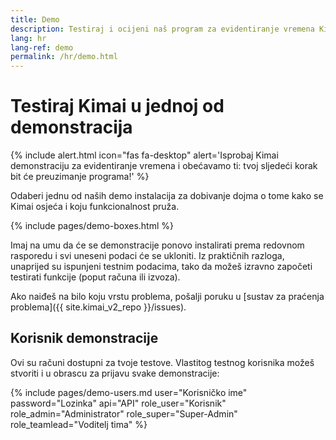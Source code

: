 ```yaml
---
title: Demo
description: Testiraj i ocijeni naš program za evidentiranje vremena Kimai, izravno s naše demo stranice.
lang: hr
lang-ref: demo
permalink: /hr/demo.html
---
```


# Testiraj Kimai u jednoj od demonstracija

{% include alert.html icon="fas fa-desktop" alert='Isprobaj Kimai demonstraciju za evidentiranje vremena i obećavamo ti: tvoj sljedeći korak bit će preuzimanje programa!' %}

Odaberi jednu od naših demo instalacija za dobivanje dojma o tome kako se Kimai osjeća i koju funkcionalnost pruža.

{% include pages/demo-boxes.html %}

Imaj na umu da će se demonstracije ponovo instalirati prema redovnom rasporedu i svi uneseni podaci će se ukloniti. Iz praktičnih razloga, 
unaprijed su ispunjeni testnim podacima, tako da možeš izravno započeti testirati funkcije (poput računa ili izvoza).

Ako naiđeš na bilo koju vrstu problema, pošalji poruku u [sustav za praćenja problema]({{ site.kimai_v2_repo }}/issues).

## Korisnik demonstracije

Ovi su računi dostupni za tvoje testove. Vlastitog testnog korisnika možeš stvoriti i u obrascu za prijavu svake demonstracije:
 
{% include pages/demo-users.md user="Korisničko ime" password="Lozinka" api="API" role_user="Korisnik" role_admin="Administrator" role_super="Super-Admin" role_teamlead="Voditelj tima" %}
